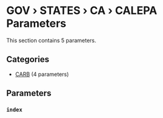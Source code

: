 # GOV › STATES › CA › CALEPA Parameters

This section contains 5 parameters.

## Categories

- [CARB](carb/index.md) (4 parameters)

## Parameters

### `index`

